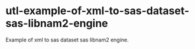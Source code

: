 # utl-example-of-xml-to-sas-dataset-sas-libnam2-engine
Example of xml to sas dataset sas libnam2 engine. 
